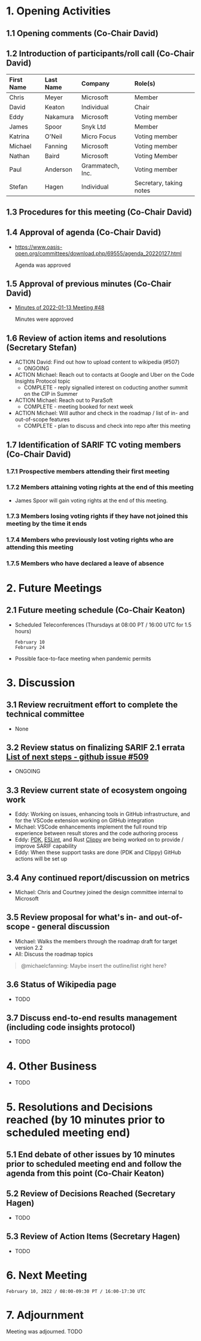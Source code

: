 # 1. Opening Activities

## 1.1 Opening comments (Co-Chair David)

## 1.2 Introduction of participants/roll call (Co-Chair David)

| First Name | Last Name | Company          | Role(s)                 |
|:-----------|:----------|:-----------------|:------------------------|
| Chris      | Meyer     | Microsoft        | Member                  |
| David      | Keaton    | Individual       | Chair                   |
| Eddy       | Nakamura  | Microsoft        | Voting member           |
| James      | Spoor     | Snyk Ltd         | Member                  |
| Katrina    | O'Neil    | Micro Focus      | Voting member           |
| Michael    | Fanning   | Microsoft        | Voting member           |
| Nathan     | Baird     | Microsoft        | Voting Member           |
| Paul       | Anderson  | Grammatech, Inc. | Voting member           |
| Stefan     | Hagen     | Individual       | Secretary, taking notes |


## 1.3 Procedures for this meeting (Co-Chair David)

## 1.4 Approval of agenda (Co-Chair David)

* https://www.oasis-open.org/committees/download.php/69555/agenda_20220127.html

  Agenda was approved

## 1.5 Approval of previous minutes (Co-Chair David)

* [Minutes of 2022-01-13 Meeting #48](https://www.oasis-open.org/committees/document.php?document_id=69554&wg_abbrev=sarif)

  Minutes were approved 

## 1.6 Review of action items and resolutions (Secretary Stefan)

* ACTION David: Find out how to upload content to wikipedia (#507)
  * ONGOING
* ACTION Michael: Reach out to contacts at Google and Uber on the Code Insights Protocol topic
  * COMPLETE - reply signalled interest on coducting another summit on the CIP in Summer
* ACTION Michael: Reach out to ParaSoft
  * COMPLETE - meeting booked for next week
* ACTION Michael: Will author and check in the roadmap / list of in- and out-of-scope features
  * COMPLETE - plan to discuss and check into repo after this meeting

## 1.7 Identification of SARIF TC voting members (Co-Chair David)

### 1.7.1 Prospective members attending their first meeting

### 1.7.2 Members attaining voting rights at the end of this meeting

* James Spoor will gain voting rights at the end of this meeting.

### 1.7.3 Members losing voting rights if they have not joined this meeting by the time it ends

### 1.7.4 Members who previously lost voting rights who are attending this meeting

### 1.7.5 Members who have declared a leave of absence

# 2. Future Meetings

## 2.1 Future meeting schedule (Co-Chair Keaton)

- Scheduled Teleconferences (Thursdays at 08:00 PT / 16:00 UTC for 1.5 hours)
    ```
    February 10
    February 24
    ```
- Possible face-to-face meeting when pandemic permits

# 3. Discussion

## 3.1 Review recruitment effort to complete the technical committee

* None

## 3.2 Review status on finalizing SARIF 2.1 errata [List of next steps - github issue #509](https://github.com/oasis-tcs/sarif-spec/issues/509)

* ONGOING

## 3.3 Review current state of ecosystem ongoing work

* Eddy: Working on issues, enhancing tools in GitHub infrastructure, and for the VSCode extension working on GitHub integration
* Michael: VSCode enhancements implement the full round trip experience between result stores and the code authoring process
* Eddy: [PDK](https://github.com/puppetlabs/pdk), [ESLint](https://github.com/eslint/eslint), and Rust [Clippy](https://github.com/rust-lang/rust-clippy) are being worked on to provide / improve SARIF capability
* Eddy: When these support tasks are done (PDK and Clippy) GitHub actions will be set up

## 3.4 Any continued report/discussion on metrics

* Michael: Chris and Courtney joined the design committee internal to Microsoft

## 3.5 Review proposal for what's in- and out-of-scope - general discussion

* Michael: Walks the members through the roadmap draft for target version 2.2
* All: Discuss the roadmap topics
> @michaelcfanning: Maybe insert the outline/list right here?


## 3.6 Status of Wikipedia page

* TODO

## 3.7 Discuss end-to-end results management (including code insights protocol)

* TODO

# 4. Other Business

* TODO

# 5. Resolutions and Decisions reached (by 10 minutes prior to scheduled meeting end)

## 5.1 End debate of other issues by 10 minutes prior to scheduled meeting end and follow the agenda from this point (Co-Chair Keaton)

## 5.2 Review of Decisions Reached (Secretary Hagen)

* TODO

## 5.3 Review of Action Items (Secretary Hagen)

* TODO

# 6. Next Meeting
  ```
  February 10, 2022 / 08:00-09:30 PT / 16:00-17:30 UTC
  ```

# 7. Adjournment

Meeting was adjourned. TODO
